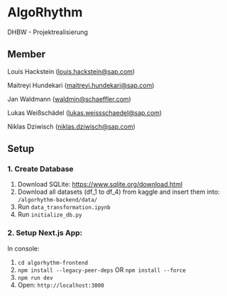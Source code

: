 # AlgoRhythm
 DHBW - Projektrealisierung

## Member

Louis Hackstein (louis.hackstein@sap.com)

Maitreyi Hundekari (maitreyi.hundekari@sap.com)

Jan Waldmann (waldmjn@schaeffler.com)

Lukas Weißschädel (lukas.weissschaedel@sap.com)

Niklas Dziwisch (niklas.dziwisch@sap.com)

## Setup

### 1. Create Database

1. Download SQLite: https://www.sqlite.org/download.html
3. Download all datasets (df_1 to df_4) from kaggle and insert them into: ```/algorhythm-backend/data/```
4. Run ```data_transformation.ipynb```
5. Run ```initialize_db.py```

### 2. Setup Next.js App:

In console:

1. ```cd algorhythm-frontend```
2. ```npm install --legacy-peer-deps``` OR ```npm install --force```
3. ```npm run dev```
4. Open: ```http://localhost:3000```
